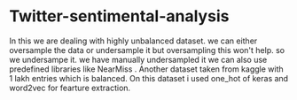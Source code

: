# Twitter-sentimental-analysis
In this we are dealing with highly unbalanced dataset.
we can either oversample the data or undersample it but oversampling this won't help. so we undersampe it.
we have manually undersampled it we can also use predefined libraries like NearMiss .
Another dataset taken from kaggle with 1 lakh entries which is balanced. On this dataset i used one_hot of keras and word2vec for fearture extraction.

